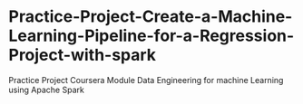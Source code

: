 # Practice-Project-Create-a-Machine-Learning-Pipeline-for-a-Regression-Project-with-spark
Practice Project Coursera Module Data Engineering for machine Learning using Apache Spark
